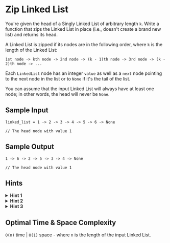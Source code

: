 # Zip Linked List

You're given the head of a Singly Linked List of arbitrary length `k`. Write a function that zips the Linked List in place (i.e., doesn't create a brand new list) and returns its head.

A Linked List is zipped if its nodes are in the following order, where `k` is the length of the Linked List:

```text
1st node -> kth node -> 2nd node -> (k - 1)th node -> 3rd node -> (k - 2)th node -> ...
```

Each `LinkedList` node has an integer `value` as well as a `next` node pointing to the next node in the list or to `None` if it's the tail of the list.

You can assume that the input Linked List will always have at least one node; in other words, the head will never be `None`.

## Sample Input

```plaintext
linked_list = 1 -> 2 -> 3 -> 4 -> 5 -> 6 -> None

// The head node with value 1 
```

## Sample Output

```plaintext
1 -> 6 -> 2 -> 5 -> 3 -> 4 -> None

// The head node with value 1 
```

## Hints

<details>
<summary><b>Hint 1</b></summary>

Try to imagine how you would solve this problem if you were given two distinct linked lists. For example, how would you zip the list `1 -> 2 -> 3` with the list `4 -> 5` to get `1 -> 5 -> 2 -> 4 -> 3`?

</details>

<details>
<summary><b>Hint 2</b></summary>

One of the most straightforward ways to solve this problem is to split the original linked list into two linked lists and to reverse the second linked list before interweaving it with the first one. Ultimately, you want the first node, then the `k`th node, then the second node, etc., so reversing the second linked list before interweaving it with the first one makes things simple.

</details>

<details>
<summary><b>Hint 3</b></summary>

After you split the linked list into two halves and reverse the second half, you'll have something like `1 -> 2 -> 3` and `5 -> 4`; at this point, you can simply add the first node of the reversed second half into the first half between `1` and `2` as in `1 -> 5 -> 2...`. Simply continue this process until you've inserted all of the nodes from the reversed second half into the first.

</details>

## Optimal Time & Space Complexity

`O(n)` time | `O(1)` space - where `n` is the length of the input Linked List.
